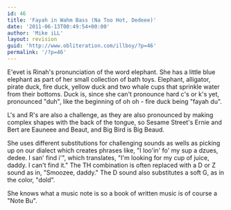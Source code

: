 ```yaml
---
id: 46
title: 'Fayah in Wahm Bass (Na Too Hot, Dedeee)'
date: '2011-06-13T00:49:54+00:00'
author: 'Mike iLL'
layout: revision
guid: 'http://www.obliteration.com/illboy/?p=46'
permalink: '/?p=46'
---
```


E'evet is Rinah's pronunciation of the word elephant. She has a little blue elephant as part of her small collection of bath toys. Elephant, alligator, pirate duck, fire duck, yellow duck and two whale cups that sprinkle water from their bottoms. Duck is, since she can't pronounce hard c's or k's yet, pronounced "duh", like the beginning of oh oh - fire duck being "fayah du".

L's and R's are also a challenge, as they are also pronounced by making complex shapes with the back of the tongue, so Sesame Street's Ernie and Bert are Eauneee and Beaut, and Big Bird is Big Beaud.

She uses different substitutions for challenging sounds as wells as picking up on our dialect which creates phrases like, "I loo'in' fo' my sup a dzues, dedee. I san' find i'", which translates, "I'm looking for my cup of juice, daddy. I can't find it." The TH combination is often replaced with a D or Z sound as in, "Smoozee, daddy." The D sound also substitutes a soft G, as in the color, "dold".

She knows what a music note is so a book of written music is of course a "Note Bu".